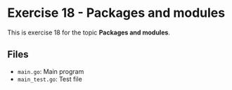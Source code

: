 # Exercise 18 - Packages and modules

This is exercise 18 for the topic **Packages and modules**.

## Files
- `main.go`: Main program
- `main_test.go`: Test file
